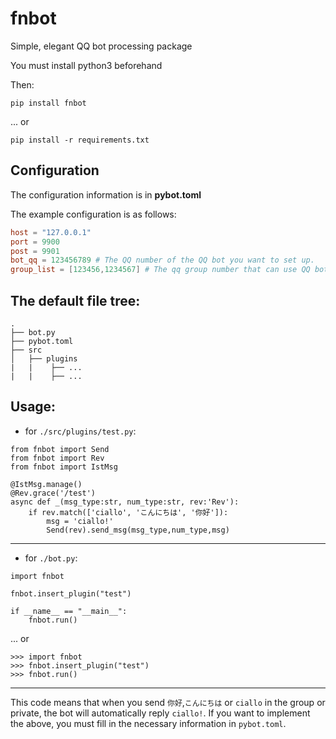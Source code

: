 # fnbot
Simple, elegant QQ bot processing package

You must install python3 beforehand

Then:
```
pip install fnbot
```
... or
```
pip install -r requirements.txt
```

## Configuration
The configuration information is in **pybot.toml**

The example configuration is as follows:

```toml
host = "127.0.0.1"
port = 9900
post = 9901
bot_qq = 123456789 # The QQ number of the QQ bot you want to set up.
group_list = [123456,1234567] # The qq group number that can use QQ bot function.
```

## The default file tree:

```
.
├── bot.py
├── pybot.toml
├── src
│   ├── plugins
|   |    ├── ...
|   |    ├── ...
```


## Usage:

* for `./src/plugins/test.py`:

```
from fnbot import Send
from fnbot import Rev
from fnbot import IstMsg

@IstMsg.manage()
@Rev.grace('/test')
async def _(msg_type:str, num_type:str, rev:'Rev'):
    if rev.match(['ciallo', 'こんにちは', '你好']):
        msg = 'ciallo!'
        Send(rev).send_msg(msg_type,num_type,msg)
```

---

* for `./bot.py`:

```
import fnbot

fnbot.insert_plugin("test")

if __name__ == "__main__":
    fnbot.run()
```

... or
```
>>> import fnbot
>>> fnbot.insert_plugin("test")
>>> fnbot.run()
```

---

This code means that when you send `你好`,`こんにちは` or `ciallo`
in the group or private, the bot will automatically reply `ciallo!`.
If you want to implement the above, you must fill in the necessary
information in `pybot.toml`.
